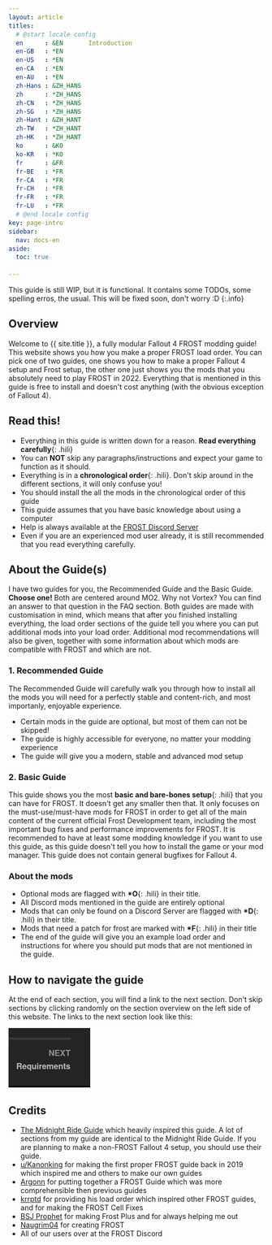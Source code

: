 ```yaml
---
layout: article
titles:
  # @start locale config
  en      : &EN       Introduction
  en-GB   : *EN
  en-US   : *EN
  en-CA   : *EN
  en-AU   : *EN
  zh-Hans : &ZH_HANS  
  zh      : *ZH_HANS
  zh-CN   : *ZH_HANS
  zh-SG   : *ZH_HANS
  zh-Hant : &ZH_HANT  
  zh-TW   : *ZH_HANT
  zh-HK   : *ZH_HANT
  ko      : &KO       
  ko-KR   : *KO
  fr      : &FR       
  fr-BE   : *FR
  fr-CA   : *FR
  fr-CH   : *FR
  fr-FR   : *FR
  fr-LU   : *FR
  # @end locale config
key: page-intro
sidebar:
  nav: docs-en
aside:
  toc: true

---
```


This guide is still WIP, but it is functional. It contains some TODOs, some spelling erros, the usual. This will be fixed soon, don't worry :D
{:.info}


## Overview
Welcome to {{ site.title }}, a fully modular Fallout 4 FROST modding guide!
This website shows you how you make a proper FROST load order.
You can pick one of two guides, one shows you how to make a proper Fallout 4 setup and Frost setup, the other one just shows you the mods that you absolutely need to play FROST in 2022. Everything that is mentioned in this guide is free to install and doesn't cost anything (with the obvious exception of Fallout 4).


## Read this!
* Everything in this guide is written down for a reason. **Read everything carefully**{: .hili}
* You can **NOT** skip any paragraphs/instructions and expect your game to function as it should.
* Everything is in a **chronological order**{: .hili}. Don't skip around in the different sections, it will only confuse you!
* You should install the all the mods in the chronological order of this guide
* This guide assumes that you have basic knowledge about using a computer
* Help is always available at the [FROST Discord Server](https://discord.com/invite/BaKsm7Fn4A)
* Even if you are an experienced mod user already, it is still recommended that you read everything carefully.


## About the Guide(s)
I have two guides for you, the Recommended Guide and the Basic Guide. **Choose one!**
Both are centered around MO2. Why not Vortex? You can find an answer to that question in the FAQ section.
Both guides are made with customisation in mind, which means that after you finished installing everything, the load order sections of the guide tell you where you can put additional mods into your load order. Additional mod recommendations will also be given, together with some information about which mods are compatible with FROST and which are not.


### 1. Recommended Guide
The Recommended Guide will carefully walk you through how to install all the mods you will need for a perfectly stable and content-rich, and most importanly, enjoyable experience. 
* Certain mods in the guide are optional, but most of them can not be skipped!
* The guide is highly accessible for everyone, no matter your modding experience
* The guide will give you a modern, stable and advanced mod setup


### 2. Basic Guide
This guide shows you the most **basic and bare-bones setup**{: .hili} that you can have for FROST. It doesn't get any smaller then that.
It only focuses on the must-use/must-have mods for FROST in order to get all of the main content of the current official Frost Development team, including the most important bug fixes and performance improvements for FROST.
It is recommended to have at least some modding knowledge if you want to use this guide, as this guide doesn't tell you how to install the game or your mod manager. This guide does not contain general bugfixes for Fallout 4.


### About the mods
* Optional mods are flagged with **\*O**{: .hili} in their title.
* All Discord mods mentioned in the guide are entirely optional
* Mods that can only be found on a Discord Server are flagged with **\*D**{: .hili} in their title.
* Mods that need a patch for frost are marked with **\*F**{: .hili} in their title
* The end of the guide will give you an example load order and instructions for where you should put mods that are not mentioned in the guide.

## How to navigate the guide
At the end of each section, you will find a link to the next section. 
Don't skip sections by clicking randomly on the section overview on the left side of this website.
The links to the next section look like this:

![Navigation Picture](./assets/images/navigation_next.png)


## Credits
- [The Midnight Ride Guide](https://themidnightride.github.io/index.html) which heavily inspired this guide. A lot of sections from my guide are identical to the Midnight Ride Guide. If you are planning to make a non-FROST Fallout 4 setup, you should use their guide.
- [u/Kanonking](https://www.reddit.com/user/Kanonking) for making the first proper FROST guide back in 2019 which inspired me and others to make our own guides
- [Argonn](https://www.nexusmods.com/fallout4/users/37574150?tab=user+files) for putting together a FROST Guide which was more comprehensible then previous guides
- [krrptd](https://www.nexusmods.com/fallout4/users/35409570) for providing his load order which inspired other FROST guides, and for making the FROST Cell Fixes
- [BSJ Prophet](https://www.nexusmods.com/fallout4/users/103241948) for making Frost Plus and for always helping me out
- [Naugrim04](https://www.nexusmods.com/fallout4/users/6324000) for creating FROST
- All of our users over at the FROST Discord